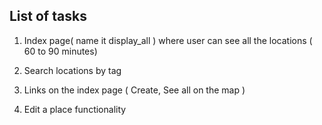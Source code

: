 ##  List of tasks

1. Index page( name it display_all ) where user can see all the locations ( 60 to 90 minutes)

2. Search locations by tag 

3. Links on the index page ( Create, See all on the map )

4. Edit a place functionality 
